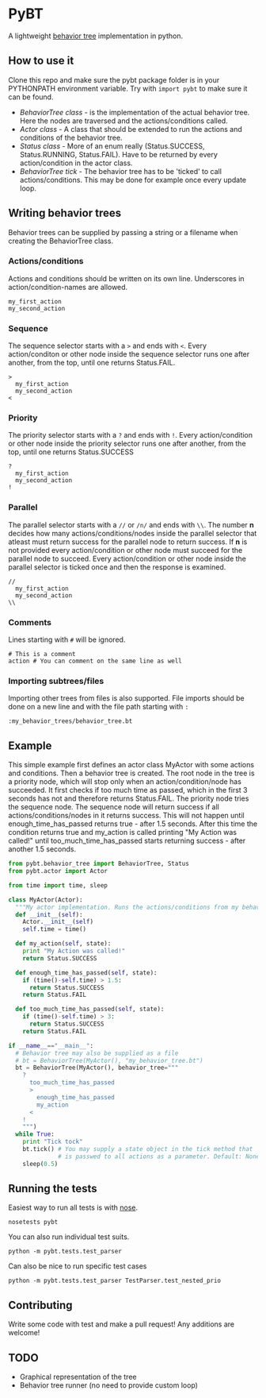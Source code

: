 # PyBT
A lightweight [behavior tree](http://www.altdevblogaday.com/2011/02/24/introduction-to-behavior-trees/) implementation in python.

## How to use it
Clone this repo and make sure the pybt package folder is in your PYTHONPATH environment variable. Try with `import pybt` to make sure it can be found.

- *BehaviorTree class* - is the implementation of the actual behavior tree. Here the nodes
are traversed and the actions/conditions called.
- *Actor class* - A class that should be extended to run the actions and conditions of the behavior tree.
- *Status class* - More of an enum really (Status.SUCCESS, Status.RUNNING, Status.FAIL). Have to be returned by every action/condition in the actor class.
- *BehaviorTree tick* - The behavior tree has to be 'ticked' to call actions/conditions. This may be done for example once every update loop.

## Writing behavior trees
Behavior trees can be supplied by passing a string or a filename when creating the BehaviorTree class.

### Actions/conditions
Actions and conditions should be written on its own line. Underscores in action/condition-names are allowed.

    my_first_action
    my_second_action

### Sequence
The sequence selector starts with a `>` and ends with `<`. Every action/conditon or other node inside the sequence selector runs one after another, from the top, until one returns Status.FAIL.

    >
      my_first_action
      my_second_action
    <

### Priority
The priority selector starts with a `?` and ends with `!`. Every action/condition or other node inside the priority selector runs one after another, from the top, until one returns Status.SUCCESS

    ?
      my_first_action
      my_second_action
    !

### Parallel
The parallel selector starts with a `//` or `/n/` and ends with `\\`. The number **n** decides how many actions/conditions/nodes inside the parallel selector that atleast must return success for the parallel node to return success. If **n** is not provided every action/condition or other node must succeed for the parallel node to succeed. Every action/condition or other node inside the parallel selector is ticked once and then the response is examined.

    //
      my_first_action
      my_second_action
    \\

### Comments
Lines starting with `#` will be ignored.

    # This is a comment
    action # You can comment on the same line as well

### Importing subtrees/files
Importing other trees from files is also supported. File imports should be done on a new line and with the file path starting with `:`

    :my_behavior_trees/behavior_tree.bt

## Example
This simple example first defines an actor class MyActor with some actions and conditions. Then a behavior tree is created. The root node in the tree is a priority node, which will stop only when an action/condition/node has succeeded. It first checks if too much time as passed, which in the first 3 seconds has not and therefore returns Status.FAIL. The priority node tries the sequence node. The sequence node will return success if all actions/conditions/nodes in it returns success. This will not happen until enough_time_has_passed returns true - after 1.5 seconds. After this time the condition returns true and my_action is called printing "My Action was called!" until too_much_time_has_passed starts returning success - after another 1.5 seconds.

```python
from pybt.behavior_tree import BehaviorTree, Status
from pybt.actor import Actor

from time import time, sleep

class MyActor(Actor):
  """My actor implementation. Runs the actions/conditions from my behavior tree!"""
  def __init__(self):
    Actor.__init__(self)
    self.time = time()

  def my_action(self, state):
    print "My Action was called!"
    return Status.SUCCESS

  def enough_time_has_passed(self, state):
    if (time()-self.time) > 1.5:
      return Status.SUCCESS
    return Status.FAIL

  def too_much_time_has_passed(self, state):
    if (time()-self.time) > 3:
      return Status.SUCCESS
    return Status.FAIL

if __name__=="__main__":
  # Behavior tree may also be supplied as a file
  # bt = BehaviorTree(MyActor(), "my_behavior_tree.bt")
  bt = BehaviorTree(MyActor(), behavior_tree="""
    ?
      too_much_time_has_passed
      >
        enough_time_has_passed
        my_action
      <
    !
    """)
  while True:
    print "Tick tock"
    bt.tick() # You may supply a state object in the tick method that
              # is passwed to all actions as a parameter. Default: None
    sleep(0.5)
```

## Running the tests
Easiest way to run all tests is with [nose](https://nose.readthedocs.org/en/latest/).

    nosetests pybt

You can also run individual test suits.

    python -m pybt.tests.test_parser

Can also be nice to run specific test cases

    python -m pybt.tests.test_parser TestParser.test_nested_prio

## Contributing
Write some code with test and make a pull request! Any additions are welcome!

## TODO
- Graphical representation of the tree
- Behavior tree runner (no need to provide custom loop)
